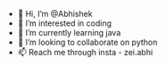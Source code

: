 - 👋 Hi, I’m @Abhishek
- 👀 I’m interested in coding
- 🌱 I’m currently learning java
- 💞️ I’m looking to collaborate on python
- 📫 Reach me through insta - zei.abhi
  

<!---
Abhishekbot/Abhishekbot is a ✨ special ✨ repository because its `README.md` (this file) appears on your GitHub profile.
You can click the Preview link to take a look at your changes.
--->
